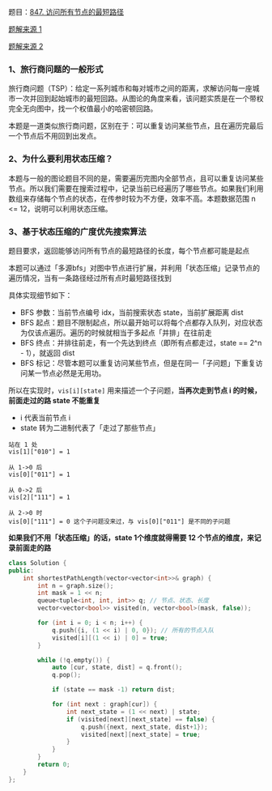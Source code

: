 题目：[847. 访问所有节点的最短路径](https://leetcode.cn/problems/shortest-path-visiting-all-nodes/)

[题解来源 1](https://leetcode.cn/problems/shortest-path-visiting-all-nodes/solution/gong-shui-san-xie-yi-ti-shuang-jie-bfs-z-6p2k/)

[题解来源 2](https://leetcode.cn/problems/shortest-path-visiting-all-nodes/solution/gtalgorithm-tu-jie-fa-ba-hardbian-cheng-v5knb/)

### 1、旅行商问题的一般形式

旅行商问题（TSP）：给定一系列城市和每对城市之间的距离，求解访问每一座城市一次并回到起始城市的最短回路。从图论的角度来看，该问题实质是在一个带权完全无向图中，找一个权值最小的哈密顿回路。

本题是一道类似旅行商问题，区别在于：可以重复访问某些节点，且在遍历完最后一个节点后不用回到出发点。

### 2、为什么要利用状态压缩？

本题与一般的图论题目不同的是，需要遍历完图内全部节点，且可以重复访问某些节点。所以我们需要在搜索过程中，记录当前已经遍历了哪些节点。如果我们利用数组来存储每个节点的状态，在传参时较为不方便，效率不高。本题数据范围 n <= 12，说明可以利用状态压缩。

### 3、基于状态压缩的广度优先搜索算法

题目要求，返回能够访问所有节点的最短路径的长度，每个节点都可能是起点

本题可以通过「多源bfs」对图中节点进行扩展，并利用「状态压缩」记录节点的遍历情况，当有一条路径经过所有点时最短路径找到

具体实现细节如下：

- BFS 参数：当前节点编号 idx，当前搜索状态 state，当前扩展距离 dist
- BFS 起点：题目不限制起点，所以最开始可以将每个点都存入队列，对应状态为仅该点遍历。遍历的时候就相当于多起点「并排」在往前走
- BFS 终点：并排往前走，有一个先达到终点（即所有点都走过，state == 2^n - 1），就返回 dist
- BFS 标记：尽管本题可以重复访问某些节点，但是在同一「子问题」下重复访问某一节点必然是无用功。

所以在实现时，`vis[i][state]` 用来描述一个子问题，**当再次走到节点 i 的时候，前面走过的路 state 不能重复**

- i 代表当前节点 i
- state 转为二进制代表了「走过了那些节点」

```
站在 1 处
vis[1]["010"] = 1

从 1->0 后
vis[0]["011"] = 1

从 0->2 后
vis[2]["111"] = 1

从 2->0 时
vis[0]["111"] = 0 这个子问题没来过，与 vis[0]["011"] 是不同的子问题
```

**如果我们不用「状态压缩」的话，state 1个维度就得需要 12 个节点的维度，来记录前面走的路**

```c++
class Solution {
public:
    int shortestPathLength(vector<vector<int>>& graph) {
        int n = graph.size();
        int mask = 1 << n;
        queue<tuple<int, int, int>> q; // 节点、状态、长度
        vector<vector<bool>> visited(n, vector<bool>(mask, false));

        for (int i = 0; i < n; i++) {
            q.push({i, (1 << i) | 0, 0}); // 所有的节点入队
            visited[i][(1 << i) | 0] = true;
        }

        while (!q.empty()) {
            auto [cur, state, dist] = q.front();
            q.pop();

            if (state == mask -1) return dist;

            for (int next : graph[cur]) {
                int next_state = (1 << next) | state;
                if (visited[next][next_state] == false) {
                    q.push({next, next_state, dist+1});
                    visited[next][next_state] = true;
                }
            }
        }
        return 0;
    }
};
```

